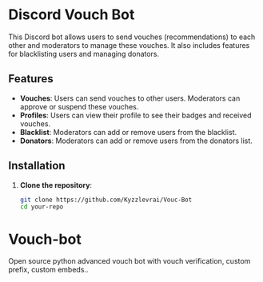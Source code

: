 # Discord Vouch Bot

This Discord bot allows users to send vouches (recommendations) to each other and moderators to manage these vouches. It also includes features for blacklisting users and managing donators.

## Features

- **Vouches**: Users can send vouches to other users. Moderators can approve or suspend these vouches.
- **Profiles**: Users can view their profile to see their badges and received vouches.
- **Blacklist**: Moderators can add or remove users from the blacklist.
- **Donators**: Moderators can add or remove users from the donators list.

## Installation

1. **Clone the repository**:
   ```bash
   git clone https://github.com/Kyzzlevrai/Vouc-Bot
   cd your-repo
# Vouch-bot
Open source python advanced vouch bot with vouch verification, custom prefix, custom embeds..
